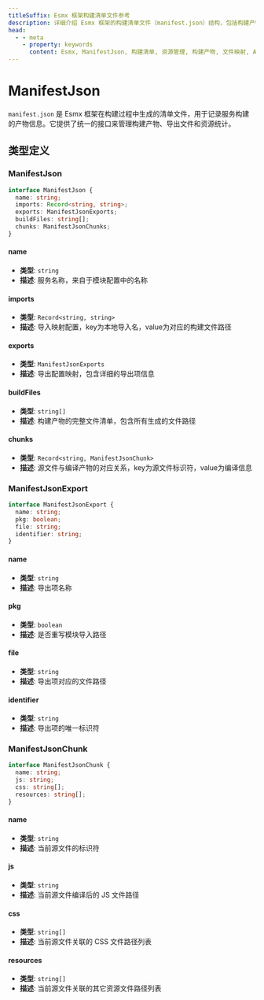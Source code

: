```yaml
---
titleSuffix: Esmx 框架构建清单文件参考
description: 详细介绍 Esmx 框架的构建清单文件（manifest.json）结构，包括构建产物管理、导出文件映射和资源统计功能，帮助开发者理解和使用构建系统。
head:
  - - meta
    - property: keywords
      content: Esmx, ManifestJson, 构建清单, 资源管理, 构建产物, 文件映射, API
---
```


# ManifestJson

`manifest.json` 是 Esmx 框架在构建过程中生成的清单文件，用于记录服务构建的产物信息。它提供了统一的接口来管理构建产物、导出文件和资源统计。

## 类型定义

### ManifestJson

```typescript
interface ManifestJson {
  name: string;
  imports: Record<string, string>;
  exports: ManifestJsonExports;
  buildFiles: string[];
  chunks: ManifestJsonChunks;
}
```

#### name

- **类型**: `string`
- **描述**: 服务名称，来自于模块配置中的名称

#### imports

- **类型**: `Record<string, string>`
- **描述**: 导入映射配置，key为本地导入名，value为对应的构建文件路径

#### exports

- **类型**: `ManifestJsonExports`
- **描述**: 导出配置映射，包含详细的导出项信息

#### buildFiles

- **类型**: `string[]`
- **描述**: 构建产物的完整文件清单，包含所有生成的文件路径

#### chunks

- **类型**: `Record<string, ManifestJsonChunk>`
- **描述**: 源文件与编译产物的对应关系，key为源文件标识符，value为编译信息

### ManifestJsonExport

```typescript
interface ManifestJsonExport {
  name: string;
  pkg: boolean;
  file: string;
  identifier: string;
}
```

#### name

- **类型**: `string`
- **描述**: 导出项名称

#### pkg

- **类型**: `boolean`
- **描述**: 是否重写模块导入路径

#### file

- **类型**: `string`
- **描述**: 导出项对应的文件路径

#### identifier

- **类型**: `string`
- **描述**: 导出项的唯一标识符

### ManifestJsonChunk

```typescript
interface ManifestJsonChunk {
  name: string;
  js: string;
  css: string[];
  resources: string[];
}
```

#### name

- **类型**: `string`
- **描述**: 当前源文件的标识符

#### js

- **类型**: `string`
- **描述**: 当前源文件编译后的 JS 文件路径

#### css

- **类型**: `string[]`
- **描述**: 当前源文件关联的 CSS 文件路径列表

#### resources

- **类型**: `string[]`
- **描述**: 当前源文件关联的其它资源文件路径列表
